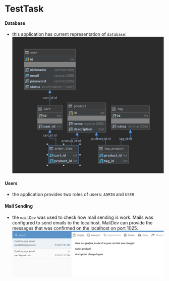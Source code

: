 # TestTask
#### Database
* this application has current representation of `database`:
![alt text](img/database.png)

#### Users
* the application provides two roles of users: `ADMIN` and `USER`

#### Mail Sending
*  the `mailDev` was used to check how mail sending is work. 
Mails was configured to send emails to the localhost. 
MailDev can provide the messages that was confirmed on the localhost on port 1025.
![alt text](img/mailDev.png)

